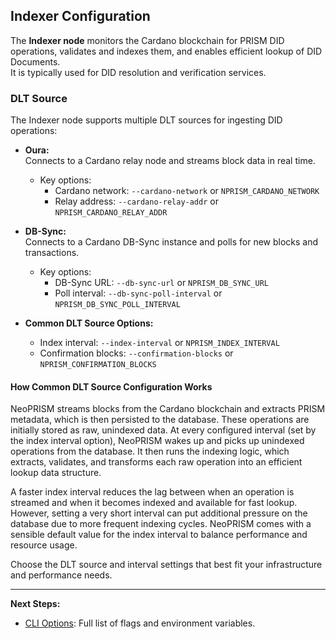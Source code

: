 ## Indexer Configuration

The **Indexer node** monitors the Cardano blockchain for PRISM DID operations, validates and indexes them, and enables efficient lookup of DID Documents.  
It is typically used for DID resolution and verification services.

### DLT Source

The Indexer node supports multiple DLT sources for ingesting DID operations:

- **Oura:**  
  Connects to a Cardano relay node and streams block data in real time.
  - Key options: 
    - Cardano network: `--cardano-network` or `NPRISM_CARDANO_NETWORK`
    - Relay address: `--cardano-relay-addr` or `NPRISM_CARDANO_RELAY_ADDR`

- **DB-Sync:**  
  Connects to a Cardano DB-Sync instance and polls for new blocks and transactions.
  - Key options: 
    - DB-Sync URL: `--db-sync-url` or `NPRISM_DB_SYNC_URL`
    - Poll interval: `--db-sync-poll-interval` or `NPRISM_DB_SYNC_POLL_INTERVAL`

- **Common DLT Source Options:**  
  - Index interval: `--index-interval` or `NPRISM_INDEX_INTERVAL`
  - Confirmation blocks: `--confirmation-blocks` or `NPRISM_CONFIRMATION_BLOCKS`

#### How Common DLT Source Configuration Works

NeoPRISM streams blocks from the Cardano blockchain and extracts PRISM metadata, which is then persisted to the database. These operations are initially stored as raw, unindexed data. At every configured interval (set by the index interval option), NeoPRISM wakes up and picks up unindexed operations from the database. It then runs the indexing logic, which extracts, validates, and transforms each raw operation into an efficient lookup data structure.

A faster index interval reduces the lag between when an operation is streamed and when it becomes indexed and available for fast lookup. However, setting a very short interval can put additional pressure on the database due to more frequent indexing cycles. NeoPRISM comes with a sensible default value for the index interval to balance performance and resource usage.

Choose the DLT source and interval settings that best fit your infrastructure and performance needs.

---

**Next Steps:**
- [CLI Options](../references/cli-options.md): Full list of flags and environment variables.

